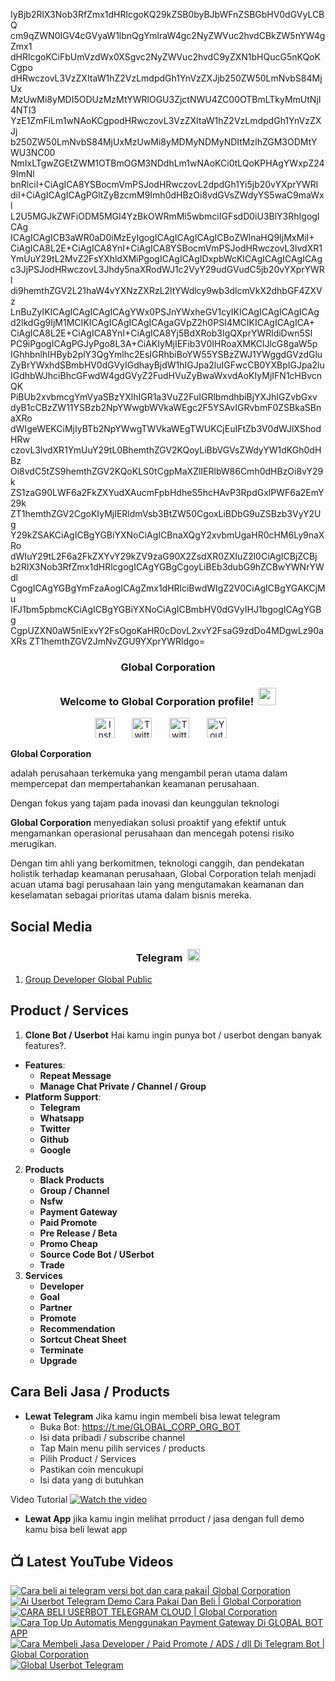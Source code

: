 IyBjb2RlX3Nob3RfZmx1dHRlcgoKQ29kZSB0byBJbWFnZSBGbHV0dGVyLCBQ
cm9qZWN0IGV4cGVyaW1lbnQgYmlraW4gc2NyZWVuc2hvdCBkZW5nYW4gZmx1
dHRlcgoKCiFbUmVzdWx0XSgvc2NyZWVuc2hvdC9yZXN1bHQucG5nKQoKCgpo
dHRwczovL3VzZXItaW1hZ2VzLmdpdGh1YnVzZXJjb250ZW50LmNvbS84MjUx
MzUwMi8yMDI5ODUzMzMtYWRlOGU3ZjctNWU4ZC00OTBmLTkyMmUtNjI4NTI3
YzE1ZmFiLm1wNAoKCgpodHRwczovL3VzZXItaW1hZ2VzLmdpdGh1YnVzZXJj
b250ZW50LmNvbS84MjUxMzUwMi8yMDMyNDMyNDItMzlhZGM3ODMtYWU3NC00
NmIxLTgwZGEtZWM1OTBmOGM3NDdhLm1wNAoKCi0tLQoKPHAgYWxpZ249ImNl
bnRlciI+CiAgICA8YSBocmVmPSJodHRwczovL2dpdGh1Yi5jb20vYXprYWRl
diI+CiAgICAgICAgPGltZyBzcmM9Imh0dHBzOi8vdGVsZWdyYS5waC9maWxl
L2U5MGJkZWFiODM5MGI4YzBkOWRmMi5wbmciIGFsdD0iU3BlY3RhIgogICAg
ICAgICAgICB3aWR0aD0iMzEyIgogICAgICAgICAgICBoZWlnaHQ9IjMxMiI+
CiAgICA8L2E+CiAgICA8YnI+CiAgICA8YSBocmVmPSJodHRwczovL3lvdXR1
YmUuY29tL2MvZ2FsYXhldXMiPgogICAgICAgIDxpbWcKICAgICAgICAgICAg
c3JjPSJodHRwczovL3Jhdy5naXRodWJ1c2VyY29udGVudC5jb20vYXprYWRl
di9hemthZGV2L21haW4vYXNzZXRzL2ltYWdlcy9wb3dlcmVkX2dhbGF4ZXVz
LnBuZyIKICAgICAgICAgICAgYWx0PSJnYWxheGV1cyIKICAgICAgICAgICAg
d2lkdGg9IjM1MCIKICAgICAgICAgICAgaGVpZ2h0PSI4MCIKICAgICAgICA+
CiAgICA8L2E+CiAgICA8YnI+CiAgICA8Yj5BdXRob3IgQXprYWRldiDwn5Sl
PC9iPgogICAgPGJyPgo8L3A+CiAKIyMjIEFib3V0IHRoaXMKClJlcG8gaW5p
IGhhbnlhIHByb2plY3QgYmlhc2EsIGRhbiBoYW55YSBzZWJ1YWggdGVzdGlu
ZyBrYWxhdSBmbHV0dGVyIGdhayBjdW1hIGJpa2luIGFwcCB0YXBpIGJpa2lu
IGdhbWJhciBhcGFwdW4gdGVyZ2FudHVuZyBwaWxvdAoKIyMjIFN1cHBvcnQK
PiBUb2xvbmcgYmVyaSBzYXlhIGR1a3VuZ2FuIGRlbmdhbiBjYXJhIGZvbGxv
dyB1cCBzZW11YSBzb2NpYWwgbWVkaWEgc2F5YSAvIGRvbmF0ZSBkaSBnaXRo
dWIgeWEKCiMjIyBTb2NpYWwgTWVkaWEgTWUKCjEuIFtZb3V0dWJlXShodHRw
czovL3lvdXR1YmUuY29tL0BhemthZGV2KQoyLiBbVGVsZWdyYW1dKGh0dHBz
Oi8vdC5tZS9hemthZGV2KQoKLS0tCgpMaXZlIERlbW86Cmh0dHBzOi8vY29k
ZS1zaG90LWF6a2FkZXYudXAucmFpbHdheS5hcHAvP3RpdGxlPWF6a2EmY29k
ZT1hemthZGV2CgoKIyMjIERldmVsb3BtZW50CgoxLiBDbG9uZSBzb3VyY2Ug
Y29kZSAKCiAgICBgYGBiYXNoCiAgICBnaXQgY2xvbmUgaHR0cHM6Ly9naXRo
dWIuY29tL2F6a2FkZXYvY29kZV9zaG90X2ZsdXR0ZXIuZ2l0CiAgICBjZCBj
b2RlX3Nob3RfZmx1dHRlcgogICAgYGBgCgoyLiBEb3dubG9hZCBwYWNrYWdl
CgogICAgYGBgYmFzaAogICAgZmx1dHRlciBwdWIgZ2V0CiAgICBgYGAKCjMu
IFJ1bm5pbmcKCiAgICBgYGBiYXNoCiAgICBmbHV0dGVyIHJ1bgogICAgYGBg
CgpUZXN0aW5nIExvY2FsOgoKaHR0cDovL2xvY2FsaG9zdDo4MDgwLz90aXRs
ZT1hemthZGV2JmNvZGU9YXprYWRldgo=

<!-- START GLOBAL CORPORATION -->
<h3 align="center">Global Corporation</h3>

<h3 align="center">
  Welcome to Global Corporation profile!
  <img src="https://media.giphy.com/media/hvRJCLFzcasrR4ia7z/giphy.gif" width="28">
</h3>

<!-- Social icons section -->
<p align="center">
  <a href="https://www.instagram.com/global__corporation/"><img width="32px" alt="Instagram" title="Telegram" src="https://upload.wikimedia.org/wikipedia/commons/a/a5/Instagram_icon.png"/></a>
  &#8287;&#8287;&#8287;&#8287;&#8287;
  <a href="https://t.me/GLOBAL_CORPORATION_ORG"><img width="32px" alt="Twitter" title="Telegram" src="https://upload.wikimedia.org/wikipedia/commons/8/82/Telegram_logo.svg"/></a>
  &#8287;&#8287;&#8287;&#8287;&#8287;
  <a href="https://twitter.com/global_corp_org"><img width="32px" alt="Twitter" title="Twitter" src="https://upload.wikimedia.org/wikipedia/commons/6/6f/Logo_of_Twitter.svg"/></a>
  &#8287;&#8287;&#8287;&#8287;&#8287;
  <a href="https://www.youtube.com/@global_Corporation"><img width="32px" alt="Youtube" title="Youtube" src="https://upload.wikimedia.org/wikipedia/commons/e/ef/Youtube_logo.png"/></a>
  &#8287;&#8287;&#8287;&#8287;&#8287;
</p>


**Global Corporation**

adalah perusahaan terkemuka yang mengambil peran utama dalam mempercepat dan mempertahankan keamanan perusahaan. 

Dengan fokus yang tajam pada inovasi dan keunggulan teknologi

**Global Corporation** menyediakan solusi proaktif yang efektif untuk mengamankan operasional perusahaan dan mencegah potensi risiko merugikan. 

Dengan tim ahli yang berkomitmen, teknologi canggih, dan pendekatan holistik terhadap keamanan perusahaan, Global Corporation telah menjadi acuan utama bagi perusahaan lain yang mengutamakan keamanan dan keselamatan sebagai prioritas utama dalam bisnis mereka.


## Social Media

<h3 align="center">
  Telegram
  <img src="https://upload.wikimedia.org/wikipedia/commons/8/82/Telegram_logo.svg" width="20">
</h3>

1. [Group Developer Global Public](https://t.me/DEVELOPER_GLOBAL_PUBLIC)

## Product / Services

1. **Clone Bot / Userbot**
  Hai kamu ingin punya bot / userbot dengan banyak features?. 
  - **Features**:
    - **Repeat Message**
    - **Manage Chat Private / Channel / Group**
  - **Platform Support**:
    - **Telegram**
    - **Whatsapp**
    - **Twitter**
    - **Github**
    - **Google** 
2. **Products**
    - **Black Products**
    - **Group / Channel**
    - **Nsfw**
    - **Payment Gateway**
    - **Paid Promote**
    - **Pre Release / Beta**
    - **Promo Cheap**
    - **Source Code Bot / USerbot**
    - **Trade**
3. **Services**
    - **Developer**
    - **Goal**
    - **Partner**
    - **Promote**
    - **Recommendation**
    - **Sortcut Cheat Sheet**
    - **Terminate**
    - **Upgrade**

## Cara Beli Jasa / Products 

- **Lewat Telegram**
  Jika kamu ingin membeli bisa lewat telegram
  -  Buka Bot: https://t.me/GLOBAL_CORP_ORG_BOT
  -  Isi data pribadi / subscribe channel
  -  Tap Main menu pilih services / products
  -  Pilih Product / Services
  -  Pastikan coin mencukupi
  -  Isi data yang di butuhkan
  
Video Tutorial
[![Watch the video](https://img.youtube.com/vi/TY0Y21C6asM/maxresdefault.jpg)](https://www.youtube.com/watch?v=TY0Y21C6asM)

- **Lewat App**
  jika kamu ingin melihat prroduct / jasa dengan full demo kamu bisa beli lewat app
 


## 📺 Latest YouTube Videos

  <!-- prettier-ignore-start -->
  <!-- BEGIN YOUTUBE-CARDS -->
[![Cara beli ai telegram versi bot dan cara pakai| Global Corporation](https://ytcards.demolab.com/?id=7LZhoklvS9A&title=Cara+beli+ai+telegram+versi+bot+dan+cara+pakai%7C+Global+Corporation&lang=id&timestamp=1710937415&background_color=%230d1117&title_color=%23ffffff&stats_color=%23dedede&max_title_lines=1&width=250&border_radius=5 "Cara beli ai telegram versi bot dan cara pakai| Global Corporation")](https://www.youtube.com/watch?v=7LZhoklvS9A)
[![Ai Userbot Telegram Demo Cara Pakai Dan Beli | Global Corporation](https://ytcards.demolab.com/?id=4mAZ6EgAhUo&title=Ai+Userbot+Telegram+Demo+Cara+Pakai+Dan+Beli+%7C+Global+Corporation&lang=id&timestamp=1710936251&background_color=%230d1117&title_color=%23ffffff&stats_color=%23dedede&max_title_lines=1&width=250&border_radius=5 "Ai Userbot Telegram Demo Cara Pakai Dan Beli | Global Corporation")](https://www.youtube.com/watch?v=4mAZ6EgAhUo)
[![CARA BELI USERBOT TELEGRAM CLOUD  | Global Corporation](https://ytcards.demolab.com/?id=uiDJwK9r3Cg&title=CARA+BELI+USERBOT+TELEGRAM+CLOUD++%7C+Global+Corporation&lang=id&timestamp=1710900440&background_color=%230d1117&title_color=%23ffffff&stats_color=%23dedede&max_title_lines=1&width=250&border_radius=5 "CARA BELI USERBOT TELEGRAM CLOUD  | Global Corporation")](https://www.youtube.com/watch?v=uiDJwK9r3Cg)
[![Cara Top Up Automatis Menggunakan Payment Gateway Di GLOBAL BOT APP](https://ytcards.demolab.com/?id=ADqzS5ORJsU&title=Cara+Top+Up+Automatis+Menggunakan+Payment+Gateway+Di+GLOBAL+BOT+APP&lang=id&timestamp=1710721879&background_color=%230d1117&title_color=%23ffffff&stats_color=%23dedede&max_title_lines=1&width=250&border_radius=5 "Cara Top Up Automatis Menggunakan Payment Gateway Di GLOBAL BOT APP")](https://www.youtube.com/watch?v=ADqzS5ORJsU)
[![Cara Membeli Jasa Developer / Paid Promote / ADS / dll Di Telegram Bot | Global Corporation](https://ytcards.demolab.com/?id=TY0Y21C6asM&title=Cara+Membeli+Jasa+Developer+%2F+Paid+Promote+%2F+ADS+%2F+dll+Di+Telegram+Bot+%7C+Global+Corporation&lang=id&timestamp=1710717990&background_color=%230d1117&title_color=%23ffffff&stats_color=%23dedede&max_title_lines=1&width=250&border_radius=5 "Cara Membeli Jasa Developer / Paid Promote / ADS / dll Di Telegram Bot | Global Corporation")](https://www.youtube.com/watch?v=TY0Y21C6asM)
[![Global Userbot Telegram](https://ytcards.demolab.com/?id=Kyj1Zl04_68&title=Global+Userbot+Telegram&lang=id&timestamp=1710690464&background_color=%230d1117&title_color=%23ffffff&stats_color=%23dedede&max_title_lines=1&width=250&border_radius=5 "Global Userbot Telegram")](https://www.youtube.com/watch?v=Kyj1Zl04_68)
<!-- END YOUTUBE-CARDS -->
  <!-- prettier-ignore-end -->
<!-- END GLOBAL CORPORATION -->